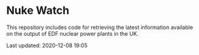 # Nuke Watch

This repository includes code for retrieving the latest information available on the output of EDF nuclear power plants in the UK.

Last updated: 2020-12-08 19:05